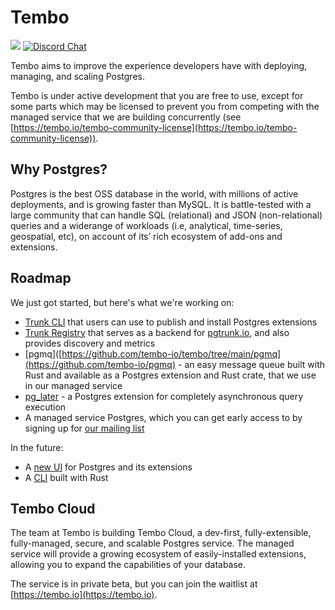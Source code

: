 # Tembo

[![](https://shields.io/endpoint?url=https://ossrank.com/shield/2103)](https://ossrank.com/p/2103)
[![Discord Chat](https://img.shields.io/discord/1060568981725003789?label=Discord)][Discord]

Tembo aims to improve the experience developers have with deploying, managing, and scaling
Postgres.

Tembo is under active development that you are free to use, except for some parts which may be
licensed to prevent you from competing with the managed service that we are building concurrently
(see [https://tembo.io/tembo-community-license](https://tembo.io/tembo-community-license)).

## Why Postgres?

Postgres is the best OSS database in the world, with millions of active deployments, and is growing faster
than MySQL. It is battle-tested with a large community that can handle SQL (relational) and JSON
(non-relational) queries and a widerange of workloads (i.e, analytical, time-series, geospatial, etc),
on account of its’ rich ecosystem of add-ons and extensions.

## Roadmap

We just got started, but here's what we're working on:

* [Trunk CLI](https://github.com/tembo-io/trunk/tree/main/cli) that users can use to publish and install Postgres extensions
* [Trunk Registry](https://github.com/tembo-io/trunk/tree/main/registry) that serves as a backend for [pgtrunk.io](https://pgtrunk.io), and also provides discovery and metrics
* [pgmq]([https://github.com/tembo-io/tembo/tree/main/pgmq](https://github.com/tembo-io/pgmq) - an easy message queue built with Rust and available as a Postgres extension and Rust crate, that we use in our managed service
* [pg_later](https://github.com/tembo-io/pg_later) - a Postgres extension for completely asynchronous query execution
* A managed service Postgres, which you can get early access to by signing up for
  [our mailing list](https://tembo.io)

In the future:

* A [new UI](https://github.com/tembo-io/tembo/tree/main/pgUI) for Postgres and its extensions
* A [CLI](https://github.com/tembo-io/tembo/tree/main/coredb-cli) built with Rust

## Tembo Cloud

The team at Tembo is building Tembo Cloud, a dev-first, fully-extensible, fully-managed, secure, and
scalable Postgres service. The managed service will provide a growing ecosystem of easily-installed
extensions, allowing you to expand the capabilities of your database.

The service is in private beta, but you can join the waitlist at [https://tembo.io](https://tembo.io).


[Discord]: https://discord.gg/7bGYA9NPux
